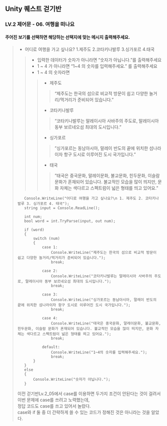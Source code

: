 ## Unity 퀘스트 걷기반
### LV.2 제어문 - 06. 여행을 떠나요
#### 주어진 보기를 선택하면 해당하는 선택지에 맞는 메시지 출력해주세요.
> * 어디로 여행을 가고 싶나요? 1.제주도   2.코타키나발루   3.싱가포르   4.태국
>> * 입력한 데이터가 숫자가 아니라면   “숫자가 아닙니다.”를 출력해주세요
>> * 1 ~ 4 가 아니라면  “1~4 의 숫자를 입력해주세요.” 를 출력해주세요
>> * 1 ~ 4 의 숫자라면
>>> * 제주도
>>>> “제주도는 한국의 섬으로 비교적 방문이 쉽고 다양한 놀거리/먹거리가 준비되어 있습니다.”
>>> * 코타키나발루
>>>> “코타키나발루는 말레이시아 사바주의 주도로, 말레이시아 동부 보르네오섬 최대의 도시입니다.”
>>> * 싱가포르
>>>> ”싱가포르는 동남아시아, 말레이 반도의 끝에 위치한 섬나라이자 항구 도시로 이루어진 도시 국가입니다.”
>>> * 태국
>>>> ”태국은 중국문화, 말레이문화, 불교문화, 힌두문화, 이슬람 문화가 혼재되어 있습니다. 불교적인 모습을 많이 띄지만, 문화 자체는 색다르고 스펙트럼이 넓은 형태를 띄고 있어요.”
>
>        Console.WriteLine("어디로 여행을 가고 싶나요?\n 1. 제주도 2. 코타키나발루 3. 싱가포르 4. 태국");
>        string input = Console.ReadLine();
>        
>        int num;
>        bool word = int.TryParse(input, out num);
>        
>        if (word)
>        {
>            switch (num)
>            {
>                case 1:
>                    Console.WriteLine("제주도는 한국의 섬으로 비교적 방문이 쉽고 다양한 놀거리/먹거리가 준비되어 있습니다.");
>                    break;
>        
>                case 2:
>                    Console.WriteLine("코타키나발루는 말레이시아 사바주의 주도로, 말레이시아 동부 보르네오섬 최대의 도시입니다.");
>                    break;
>        
>                case 3:
>                    Console.WriteLine("싱가포르는 동남아시아, 말레이 반도의 끝에 위치한 섬나라이자 항구 도시로 이루어진 도시 국가입니다.");
>                    break;
>        
>                case 4:
>                    Console.WriteLine("태국은 중국문화, 말레이문화, 불교문화, 힌두문화, 이슬람 문화가 혼재되어 있습니다. 불교적인 모습을 많이 띄지만, 문화 자체는 색다르고 스펙트럼이 넓은 형태를 띄고 있어요.");
>                    break;
>        
>                default:
>                    Console.WriteLine("1~4의 숫자를 입력해주세요.");
>                    break;
>            }
>        }
>        else
>        {
>            Console.WriteLine("숫자가 아닙니다.");
>        }
>
> 이전 걷기반Lv.2_05에서 case를 이용하면 두가지 조건이 안된다는 것이 걸려서 이번 문제에 case를 쓰려고 노력했는데,<br>
> 정답 코드도 case를 쓰고 있어서 놀랐다.<br>
> case와 if 둘 중 더 간략하게 쓸 수 있는 코드가 정해진 것은 아니라는 것을 알았다.
